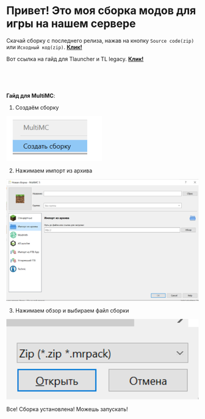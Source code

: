 # Привет! Это моя сборка модов для игры на нашем сервере


Скачай сборку c последнего релиза, нажав на кнопку `Source code(zip)` или `Исходный код(zip)`.  [**Клик!**](https://github.com/Kroniks53/relaxmods/releases)

Вот ссылка на гайд для Tlauncher и TL legacy. [**Клик!**](https://youtu.be/9U89qLSotDA)


<br>
<br>
<br>

**Гайд для MultiMC**:


1. Создаём сборку


<img width="250" alt="image" src="files\image1.png">


2. Нажимаем импорт из архива


<img width="525" alt="image" src="files\image2.png">


3. Нажимаем обзор и выбираем файл сборки


<img width="525" alt="image" src="files\image3.png">


Все! Сборка установлена! Можешь запускать!